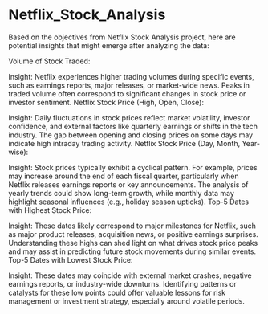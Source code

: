 # Netflix_Stock_Analysis
Based on the objectives  from Netflix Stock Analysis project, here are potential insights that might emerge after analyzing the data:

Volume of Stock Traded:

Insight: Netflix experiences higher trading volumes during specific events, such as earnings reports, major releases, or market-wide news. Peaks in traded volume often correspond to significant changes in stock price or investor sentiment.
Netflix Stock Price (High, Open, Close):

Insight: Daily fluctuations in stock prices reflect market volatility, investor confidence, and external factors like quarterly earnings or shifts in the tech industry. The gap between opening and closing prices on some days may indicate high intraday trading activity.
Netflix Stock Price (Day, Month, Year-wise):

Insight: Stock prices typically exhibit a cyclical pattern. For example, prices may increase around the end of each fiscal quarter, particularly when Netflix releases earnings reports or key announcements. The analysis of yearly trends could show long-term growth, while monthly data may highlight seasonal influences (e.g., holiday season upticks).
Top-5 Dates with Highest Stock Price:

Insight: These dates likely correspond to major milestones for Netflix, such as major product releases, acquisition news, or positive earnings surprises. Understanding these highs can shed light on what drives stock price peaks and may assist in predicting future stock movements during similar events.
Top-5 Dates with Lowest Stock Price:

Insight: These dates may coincide with external market crashes, negative earnings reports, or industry-wide downturns. Identifying patterns or catalysts for these low points could offer valuable lessons for risk management or investment strategy, especially around volatile periods.
